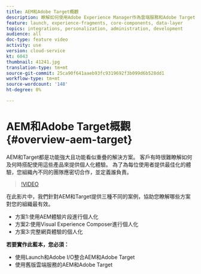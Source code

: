 ```yaml
---
title: AEM和Adobe Target概觀
description: 瞭解如何使用Adobe Experience Manager作為雲端服務和Adobe Target來建立和提供個人化體驗
feature: launch, experience-fragments, core-components, data-layer
topics: integrations, personalization, administration, development
audience: all
doc-type: feature video
activity: use
version: cloud-service
kt: 6043
thumbnail: 41241.jpg
translation-type: tm+mt
source-git-commit: 25ca90f641aaeb93fc9319692f3b099d6b528dd1
workflow-type: tm+mt
source-wordcount: '148'
ht-degree: 0%

---
```



# AEM和Adobe Target概觀 {#overview-aem-target}

AEM和Target都是功能強大且功能看似重疊的解決方案。 客戶有時很難瞭解如何及何時搭配使用這些產品來提供個人化體驗。 為了為每位使用者提供最佳化的體驗，您組織內不同的團隊應密切合作，並定義誰負責。

>[!VIDEO](https://video.tv.adobe.com/v/41241?quality=12&learn=on)

在此影片中，我們針對AEM和Target提供三種不同的案例，協助您瞭解哪些方案對您的組織最有效。

* 方案1:使用AEM體驗片段進行個人化
* 方案2:使用Visual Experience Composer進行個人化
* 方案3:完整網頁體驗的個人化

**若要實作此藍本，您必須：**

* 使用Launch和Adobe I/O整合AEM和Adobe Target
* 使用舊版雲端服務的AEM和Adobe Target
